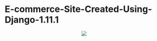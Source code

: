 # E-commerce-Site-Created-Using-Django-1.11.1
<p align="center"><img src="https://www.facebook.com/henrymbuguakiarie/photos/a.559670167502065.1073741829.449455135190236/999944213474656/?type=3&theater"></p>
